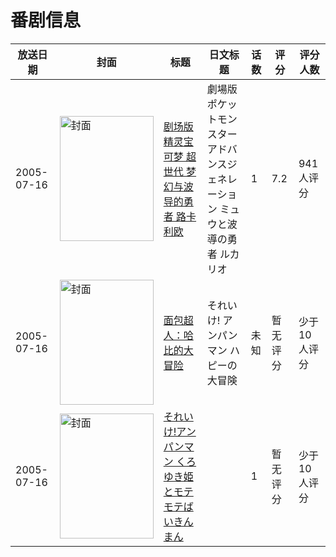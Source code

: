 # 番剧信息

|放送日期|封面|标题|日文标题|话数|评分|评分人数|
|---|---|---|---|---|---|---|
|2005-07-16|<img src="https://lain.bgm.tv/pic/cover/c/a0/ba/3029_fdR1t.jpg" alt="封面" style="width:150px;height:200px;object-fit:cover;">|[剧场版 精灵宝可梦 超世代 梦幻与波导的勇者 路卡利欧](https://bangumi.tv/subject/3029)|劇場版ポケットモンスター アドバンスジェネレーション ミュウと波導の勇者 ルカリオ|1|7.2|941人评分|
|2005-07-16|<img src="https://lain.bgm.tv/pic/cover/c/78/b9/324783_WWru2.jpg" alt="封面" style="width:150px;height:200px;object-fit:cover;">|[面包超人：哈比的大冒险](https://bangumi.tv/subject/324783)|それいけ! アンパンマン ハピーの大冒険|未知|暂无评分|少于10人评分|
|2005-07-16|<img src="https://lain.bgm.tv/pic/cover/c/c7/37/419873_Ouh3U.jpg" alt="封面" style="width:150px;height:200px;object-fit:cover;">|[それいけ!アンパンマン くろゆき姫とモテモテばいきんまん](https://bangumi.tv/subject/419873)||1|暂无评分|少于10人评分|
